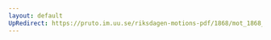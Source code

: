 ```yaml
---
layout: default
UpRedirect: https://pruto.im.uu.se/riksdagen-motions-pdf/1868/mot_1868__ak__247/mot_1868__ak__247-001.pdf
---
```


